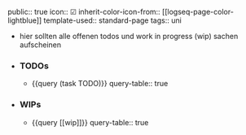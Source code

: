 public:: true
icon:: ☑
inherit-color-icon-from:: [[logseq-page-color-lightblue]] 
template-used:: standard-page
tags:: uni

- hier sollten alle offenen todos und work in progress (wip) sachen aufscheinen
- ### TODOs
	- {{query (task TODO)}}
	  query-table:: true
- ### WIPs
	- {{query [[wip]]}}
	  query-table:: true